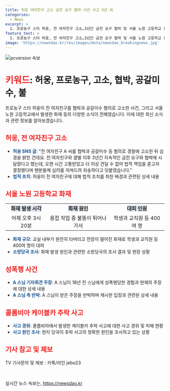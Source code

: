 ```yaml
---
title: 허웅 여자친구 고소 금전 요구 협박 사건 사고 3년 외
categories:
  - News
excerpt: >
  1. 프로농구 스타 허웅, 전 여자친구 고소…3년간 금전 요구 협박 및 서울 노원 고등학교 화재로 학생 등 400여 명 대피. 또한, 스님의 성폭행 주장과 콜롬비아 케이블카 추락으로 1명 사망·21명 부상. 사건의 상세내용과 현장 사진을 확인하고 제보는 jebo23으로. #허웅 #화재 #성폭행 #케이블카사고
feature_text: >
  1. 프로농구 스타 허웅, 전 여자친구 고소…3년간 금전 요구 협박 및 서울 노원 고등학교 화재로 학생 등 400여 명 대피. 또한, 스님의 성폭행 주장과 콜롬비아 케이블카 추락으로 1명 사망·21명 부상. 사건의 상세내용과 현장 사진을 확인하고 제보는 jebo23으로. #허웅 #화재 #성폭행 #케이블카사고
image: 'https://newsdao.kr/res/images/meta/newsdao_breakingnews.jpg'
---
```


<p><img src="https://newsdao.kr/res/images/meta/newsdao_breakingnews.jpg" alt="pcversion 속보" /></p>

<h1><b><span style="color: #ee2323;">키워드</span></b>: 허웅, 프로농구, 고소, 협박, 공갈미수, 불</h1>

<p data-ke-size="size16">프로농구 스타 허웅이 전 여자친구를 협박과 공갈미수 혐의로 고소한 사건, 그리고 서울 노원 고등학교에서 발생한 화재 등의 다양한 소식이 전해졌습니다. 이에 대한 최신 소식과 관련 정보를 알아보겠습니다.</p>

<h2><b><span style="color: #ee2323;">허웅, 전 여자친구 고소</b></span></h2>

<ul>
<li><b><span style="color: #1a5490;">허웅 SNS 글</span></b>: "전 여자친구 A 씨를 협박과 공갈미수 등 혐의로 경찰에 고소한 뒤 심경을 밝힌 건데요. 전 여자친구와 결별 이후 3년간 지속적인 금전 요구와 협박에 시달렸다고 했는데, 오랜 시간 고통받았고 더 이상 견딜 수 없어 법적 책임을 묻고자 결정했다며 팬분들께 심려를 끼쳐드려 죄송하다고 덧붙였습니다."</li>
<li><b><span style="color: #1a5490;">법적 조치</span></b>: 허웅이 전 여자친구에 대해 법적 조치를 취한 배경과 관련된 상세 내용</li>
</ul>

<h2><b><span style="color: #ee2323;">서울 노원 고등학교 화재</b></span></h2>

<table>
  <tr>
    <td style="text-align: center; height: 17px;"><b><span style="background-color: #21538527;">화재 발생 시각</span></b></td>
    <td style="text-align: center; height: 17px;"><b><span style="background-color: #21538527;">화재 원인</span></b></td>
    <td style="text-align: center; height: 17px;"><b><span style="background-color: #21538527;">대피 인원</span></b></td>
  </tr>
  <tr>
    <td style="text-align: center; height: 17px;">어제 오후 3시 20분</td>
    <td style="text-align: center; height: 17px;">용접 작업 중 불똥이 튀어나가서</td>
    <td style="text-align: center; height: 17px;">학생과 교직원 등 400여 명</td>
  </tr>
</table>

<ul>
<li><b><span style="color: #1a5490;">화재 규모</span></b>: 교실 내부가 완전히 타버리고 천장이 떨어진 화재로 학생과 교직원 등 400여 명이 대피</li>
<li><b><span style="color: #1a5490;">소방당국 조사</span></b>: 화재 발생 원인과 관련한 소방당국의 조사 결과 및 현장 상황</li>
</ul>

<h2><b><span style="color: #ee2323;">성폭행 사건</b></span></h2>

<ul>
<li><b><span style="color: #1a5490;">A 스님 기자회견 주장</span></b>: A 스님이 18년 전 스님에게 성폭행당한 경험과 현재의 주장에 대한 상세 내용</li>
<li><b><span style="color: #1a5490;">A 스님 측 반박</span></b>: A 스님이 받은 주장을 반박하며 제시한 입장과 관련된 상세 내용</li>
</ul>

<h2><b><span style="color: #ee2323;">콜롬비아 케이블카 추락 사고</b></span></h2>

<ul>
<li><b><span style="color: #1a5490;">사고 경위</span></b>: 콜롬비아에서 발생한 케이블카 추락 사고에 대한 사고 경위 및 피해 현황</li>
<li><b><span style="color: #1a5490;">사고 원인 조사</span></b>: 현지 당국이 추락 사고의 정확한 원인을 조사하고 있는 상황</li>
</ul>

<h2><b><span style="color: #ee2323;">기사 참고 및 제보</b></span></h2>

<p data-ke-size="size16">TV 기사문의 및 제보 : 카톡/라인 jebo23</p>

<p data-ke-size="size16">&nbsp;</p>
실시간 뉴스 속보는, <a href="https://newsdao.kr" rel="dofollow">https://newsdao.kr</a>


